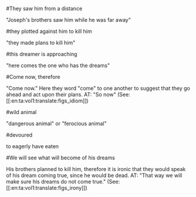 #They saw him from a distance

"Joseph's brothers saw him while he was far away"

#they plotted against him to kill him

"they made plans to kill him"

#this dreamer is approaching

"here comes the one who has the dreams"

#Come now, therefore

"Come now." Here they word "come" to one another to suggest that they go ahead and act upon their plans. AT: "So now" (See: [[:en:ta:vol1:translate:figs_idiom]])

#wild animal

"dangerous animal" or "ferocious animal"

#devoured

to eagerly have eaten

#We will see what will become of his dreams

His brothers planned to kill him, therefore it is ironic that they would speak of his dream coming true, since he would be dead. AT: "That way we will make sure his dreams do not come true." (See: [[:en:ta:vol1:translate:figs_irony]])
